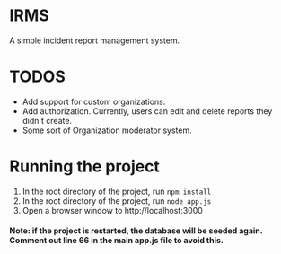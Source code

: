 # IRMS
A simple incident report management system.

# TODOS
* Add support for custom organizations.
* Add authorization. Currently, users can edit and delete reports they didn't create.
* Some sort of Organization moderator system.

# Running the project
1. In the root directory of the project, run `npm install`
2. In the root directory of the project, run `node app.js`
3. Open a browser window to http://localhost:3000

#### Note: if the project is restarted, the database will be seeded again. Comment out line 66 in the main app.js file to avoid this.
